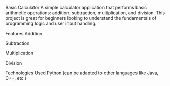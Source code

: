 Basic Calculator
A simple calculator application that performs basic arithmetic operations: addition, subtraction, multiplication, and division. This project is great for beginners looking to understand the fundamentals of programming logic and user input handling.

Features
Addition

Subtraction

Multiplication

Division

Technologies Used
Python  (can be adapted to other languages like Java, C++, etc.)
